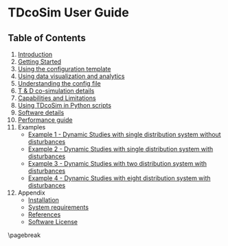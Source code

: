# TDcoSim User Guide
## Table of Contents

1. [Introduction](user_guide_introduction.md)
2. [Getting Started](user_guide_getting_started.md)
3. [Using the configuration template](user_guide_user_interaction.md)
4. [Using data visualization and analytics](user_guide_visualization_analytics.md)
5. [Understanding the config file](user_guide_understanding_config.md)
6. [T & D co-simulation details](user_guide_cosimulation_details.md)
7. [Capabilities and Limitations](user_guide_capability_and_limitations.md)
8. [Using TDcoSim in Python scripts](user_guide_advanced_usage.md)
9. [Software details](user_guide_software_details.md)
10. [Performance guide](user_guide_performance.md)
11. Examples
     * [Example 1 - Dynamic Studies with single distribution system without disturbances](examples/Example_1_system_state_initialization_test.md)
     * [Example 2 - Dynamic Studies with single distribution system with disturbances](examples/Example_2_test_of_DER_RT_and_trip.md)
     * [Example 3 - Dynamic Studies with two distribution system with disturbances](examples/Example_3_test_of_DER_RT_and_trip.md)
     * [Example 4 - Dynamic Studies with eight distribution system with disturbances](examples/Example_4_test_of_DER_RT_and_trip.md)
12. Appendix
     * [Installation](user_guide_installation.md)
     * [System requirements](user_guide_sys_requirements.md)
     * [References](user_guide_references.md)
     * [Software License](../../LICENSE.md)

\pagebreak
